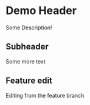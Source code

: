 # Demo Header

Some Description!

## Subheader

Some more text

## Feature edit

Editing from the feature branch